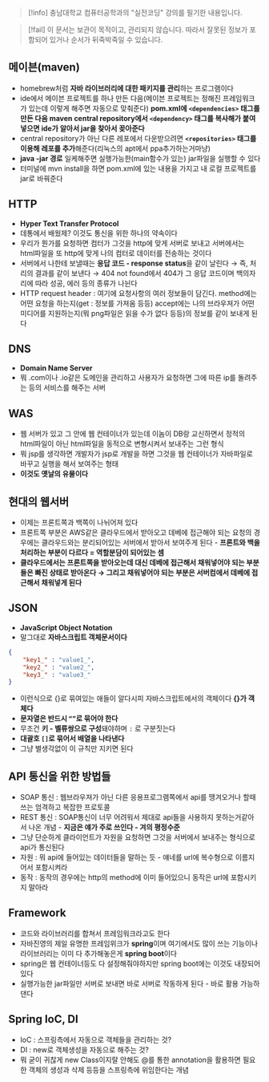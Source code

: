 > [!info] 충남대학교 컴퓨터공학과의 "실전코딩" 강의를 필기한 내용입니다.

> [!fail] 이 문서는 보관이 목적이고, 관리되지 않습니다. 따라서 잘못된 정보가 포함되어 있거나 순서가 뒤죽박죽일 수 있습니다.

## 메이븐(maven)

- homebrew처럼 **자바 라이브러리에 대한 패키지를 관리**하는 프로그램이다
- ide에서 메이븐 프로젝트를 하나 만든 다음(메이븐 프로젝트는 정해진 프레임워크가 있는데 이렇게 해주면 자동으로 맞춰준다) **pom.xml에 `<dependencies>` 태그를 만든 다음 maven central repository에서 `<dependency>` 태그를 복사해가 붙여넣으면 ide가 알아서 jar을 찾아서 꽂아준다**
- central repository가 아닌 다른 레포에서 다운받으려면 **`<repositories>` 태그를 이용해 레포를 추가**해준다(리눅스의 apt에서 ppa추가하는거마냥)
- **java -jar 경로** 일케해주면 실행가능한(main함수가 있는) jar파일을 실행할 수 있다
- 터미널에 mvn install을 하면 pom.xml에 있는 내용을 가지고 내 로컬 프로젝트를 jar로 바꿔준다

## HTTP

- **Hyper Text Transfer Protocol**
- 데통에서 배웠제? 이것도 통신을 위한 하나의 약속이다
- 우리가 뭔가를 요청하면 컴터가 그것을 http에 맞게 서버로 보내고 서버에서는 html파일을 또 http에 맞게 나의 컴터로 데이터를 전송하는 것이다
- 서버에서 나한테 보낼때는 **응답 코드 - response status**을 같이 날린다 → 즉, 처리의 결과를 같이 보낸다 → 404 not found에서 404가 그 응답 코드이며 백의자리에 따라 성공, 에러 등의 종류가 나뉜다
- HTTP request header : 여기에 요청사항의 여러 정보들이 담긴다. method에는 어떤 요청을 하는지(get : 정보를 가져옴 등등) accept에는 나의 브라우져가 어떤 미디어를 지원하는지(뭐 png파일은 읽을 수가 없다 등등)의 정보를 같이 보내게 된다

## DNS

- **Domain Name Server**
- 뭐 .com이나 .io같은 도메인을 관리하고 사용자가 요청하면 그에 따른 ip를 돌려주는 등의 서비스를 해주는 서버

## WAS

- 웹 서버가 있고 그 안에 웹 컨테이너가 있는데 이놈이 DB랑 교신하면서 정적의 html파일이 아닌 html파일을 동적으로 변형시켜서 보내주는 그런 형식
- 뭐 jsp를 생각하면 개발자가 jsp로 개발을 하면 그것을 웹 컨테이너가 자바파일로 바꾸고 실행을 해서 보여주는 형태
- **이것도 옛날의 유물이다**

## 현대의 웹서버

- 이제는 프론트쪽과 백쪽이 나뉘어져 있다
- 프론트쪽 부분은 AWS같은 클라우드에서 받아오고 데베에 접근해야 되는 요청의 경우에는 클라우드와는 분리되어있는 서버에서 받아서 보여주게 된다 - **프론트와 백을 처리하는 부분이 다르다 = 역할분담이 되어있는 셈**
- **클라우드에서는 프론트쪽을 받아오는데 대신 데베에 접근해서 채워넣어야 되는 부분들은 빠진 상태로 받아온다 → 그리고 채워넣어야 되는 부분은 서버컴에서 데베에 접근해서 채워넣게 된다**

## JSON

- **JavaScript Object Notation**
- 말그대로 **자바스크립트 객체문서이다**

```json
{
    "key1_" : "value1_",
    "key2_" : "value2_",
    "key3_" : "value3_"
}
```

- 이런식으로 {}로 묶여있는 애들이 알다시피 자바스크립트에서의 객체이다 **{}가 객체다**
- **문자열은 반드시 `“”`로 묶어야 한다**
- 무조건 **키 - 벨류쌍으로 구성**돼야하며 `:` 로 구분짓는다
- **대괄호 `[]`로 묶어서 배열을 나타낸다**
- 그냥 별생각없이 이 규칙만 지키면 된다

## API 통신을 위한 방법들

- SOAP 통신 : 웹브라우져가 아닌 다른 응용프로그램쪽에서 api를 땡겨오거나 할때 쓰는 엄격하고 복잡한 프로토콜
- REST 통신 : SOAP통신이 너무 어려워서 제대로 api들을 사용하지 못하는거같아서 나온 개념 - **지금은 얘가 주로 쓰인다 - 겨의 평정수준**
- 그냥 단순하게 클라이언트가 자원을 요청하면 그것을 서버에서 보내주는 형식으로 api가 통신된다
- 자원 : 뭐 api에 들어있는 데이터들을 말하는 듯 - 얘네를 url에 복수형으로 이름지어서 포함시켜라
- 동작 : 동작의 경우에는 http의 method에 이미 들어있으니 동작은 url에 포함시키지 말아라

## Framework

- 코드와 라이브러리를 합쳐서 프레임워크라고도 한다
- 자바진영의 제일 유명한 프레임위크가 **spring**이며 여기에서도 많이 쓰는 기능이나 라이브러리는 이미 다 추가해놓은게 **spring boot**이다
- spring은 웹 컨테이너등도 다 설정해줘야하지만 spring boot에는 이것도 내장되어 있다
- 실행가능한 jar파일만 서버로 보내면 바로 서버로 작동하게 된다 - 바로 활용 가능하댄다

## Spring IoC, DI

- IoC : 스프링측에서 자동으로 객체들을 관리하는 것?
- DI : new로 객체생성을 자동으로 해주는 것?
- 뭐 굳이 귀찮게 new Class이지랄 안해도 @를 통한 annotation을 활용하면 필요한 객체의 생성과 삭제 등등을 스프링측에 위임한다는 개념